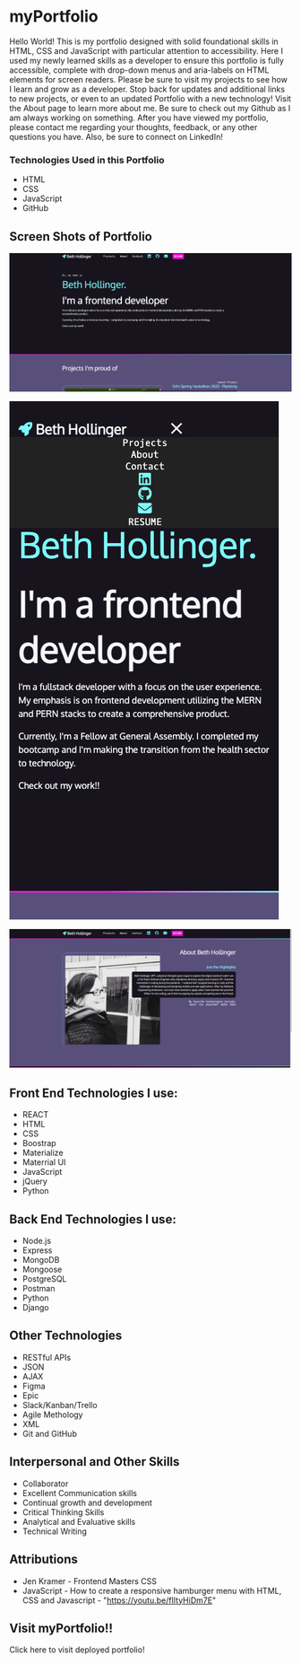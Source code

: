 # myPortfolio #
Hello World! This is my portfolio designed with solid foundational skills in HTML, CSS and JavaScript with particular attention to accessibility. Here I used my newly learned skills as a developer to ensure this portfolio is fully accessible, complete with drop-down menus and aria-labels on HTML elements for screen readers. Please be sure to visit my projects to see how I learn and grow as a developer. Stop back for updates and additional links to new projects, or even to an updated Portfolio with a new technology! Visit the About page to learn more about me. Be sure to check out my Github as I am always working on something. After you have viewed my portfolio, please contact me regarding your thoughts, feedback, or any other questions you have. Also, be sure to connect on LinkedIn!

### Technologies Used in this Portfolio ###
* HTML
* CSS  
* JavaScript
* GitHub

## Screen Shots of Portfolio ##
![Image of home screen](img/home%20screen%20pic.png)

![Image of accessible drop down menu](img/pic%20of%20drop%20down%20menu.png)

![Image of About page](img/pic%20of%20about.png)


## Front End Technologies I use: ##
* REACT
* HTML
* CSS
* Boostrap
* Materialize
* Materrial UI
* JavaScript
* jQuery
* Python

## Back End Technologies I use: ##
* Node.js
* Express
* MongoDB 
* Mongoose
* PostgreSQL
* Postman
* Python
* Django

## Other Technologies ##
* RESTful APIs
* JSON
* AJAX
* Figma
* Epic
* Slack/Kanban/Trello
* Agile Methology
* XML
* Git and GitHub

## Interpersonal and Other Skills ##
* Collaborator
* Excellent Communication skills
* Continual growth and development
* Critical Thinking Skills
* Analytical and Evaluative skills
* Technical Writing

## Attributions ##
* Jen Kramer - Frontend Masters CSS
* JavaScript - How to create a responsive hamburger menu with HTML, CSS and Javascript - "https://youtu.be/flItyHiDm7E"

## Visit myPortfolio!! ##
Click here to visit deployed portfolio!

